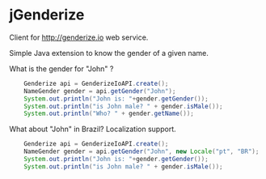 # jGenderize

Client for http://genderize.io web service.

Simple Java extension to know the gender of a given name.

What is the gender for "John" ?

```java
    Genderize api = GenderizeIoAPI.create();
    NameGender gender = api.getGender("John");
    System.out.println("John is: "+gender.getGender());
    System.out.println("is John male? " + gender.isMale());
    System.out.println("Who? " + gender.getName());

```
What about "John" in Brazil? Localization support.

```java
    Genderize api = GenderizeIoAPI.create();
    NameGender gender = api.getGender("John", new Locale("pt", "BR");
    System.out.println("John is: "+gender.getGender());
    System.out.println("is John male? " + gender.isMale());
